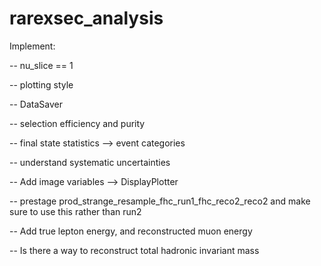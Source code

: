 # rarexsec_analysis


Implement: 

-- nu_slice == 1

-- plotting style

-- DataSaver

-- selection efficiency and purity

-- final state statistics --> event categories

-- understand systematic uncertainties

-- Add image variables --> DisplayPlotter

-- prestage prod_strange_resample_fhc_run1_fhc_reco2_reco2 and make sure to use this rather than run2 

-- Add true lepton energy, and reconstructed muon energy

-- Is there a way to reconstruct total hadronic invariant mass